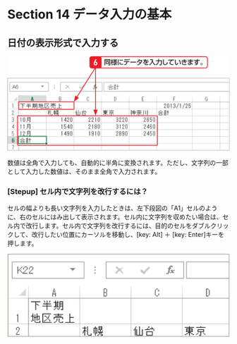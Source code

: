 # Section 14 データ入力の基本

## 日付の表示形式で入力する

![](008.png)

数値は全角で入力しても、自動的に半角に変換されます。ただし、文字列の一部として入力した数値は、そのまま全角で入力されます。

### [Stepup] セル内で文字列を改行するには？

セルの幅よりも長い文字列を入力したときは、左下段図の「A1」セルのように、右のセルにはみ出して表示されます。セル内に文字列を収めたい場合は、セル内で改行します。セル内で文字列を改行するには、目的のセルをダブルクリックして、改行したい位置にカーソルを移動し、[key: Alt] ＋ [key: Enter]キーを押します。

![stepup](006.png)



